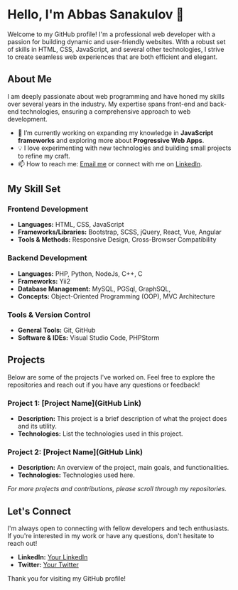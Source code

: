 # Hello, I'm Abbas Sanakulov 👋

Welcome to my GitHub profile! I'm a professional web developer with a passion for building dynamic and user-friendly websites. With a robust set of skills in HTML, CSS, JavaScript, and several other technologies, I strive to create seamless web experiences that are both efficient and elegant.

## About Me

I am deeply passionate about web programming and have honed my skills over several years in the industry. My expertise spans front-end and back-end technologies, ensuring a comprehensive approach to web development.

- 🌱 I’m currently working on expanding my knowledge in **JavaScript frameworks** and exploring more about **Progressive Web Apps**.
- 💡 I love experimenting with new technologies and building small projects to refine my craft.
- 📫 How to reach me: [Email me](mailto:your.email@example.com) or connect with me on [LinkedIn](https://www.linkedin.com/in/yourprofile/).

## My Skill Set

### Frontend Development
- **Languages:** HTML, CSS, JavaScript
- **Frameworks/Libraries:** Bootstrap, SCSS, jQuery, React, Vue, Angular
- **Tools & Methods:** Responsive Design, Cross-Browser Compatibility

### Backend Development
- **Languages:** PHP, Python, NodeJs, C++, C
- **Frameworks:** Yii2
- **Database Management:** MySQL, PGSql, GraphSQL,
- **Concepts:** Object-Oriented Programming (OOP), MVC Architecture

### Tools & Version Control
- **General Tools:** Git, GitHub
- **Software & IDEs:** Visual Studio Code, PHPStorm

## Projects

Below are some of the projects I've worked on. Feel free to explore the repositories and reach out if you have any questions or feedback!

### Project 1: [Project Name](GitHub Link)
- **Description:** This project is a brief description of what the project does and its utility.
- **Technologies:** List the technologies used in this project.

### Project 2: [Project Name](GitHub Link)
- **Description:** An overview of the project, main goals, and functionalities.
- **Technologies:** Technologies used here.

_For more projects and contributions, please scroll through my repositories._

## Let's Connect

I'm always open to connecting with fellow developers and tech enthusiasts. If you're interested in my work or have any questions, don't hesitate to reach out!

- **LinkedIn:** [Your LinkedIn](https://www.linkedin.com/in/yourprofile/)
- **Twitter:** [Your Twitter](https://twitter.com/yourprofile)

Thank you for visiting my GitHub profile!

